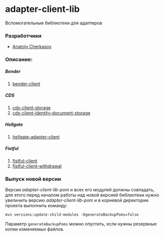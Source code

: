# adapter-client-lib

Вспомогательные библиотеки для адаптеров


### Разработчики

- [Anatoly Cherkasov](https://github.com/avcherkasov)


### Описание:


##### Bender

1. [bender-client](bender-client/README.md)


##### CDS

1. [cds-client-storage](cds-client-storage/README.md)
1. [cds-client-identity-document-storage](cds-client-identity-document-storage/README.md)


##### Hellgate

1. [hellgate-adapter-client](hellgate-adapter-client/README.md)


##### Fistful

1. [fistful-client](fistful-client/README.md)
1. [fistful-client-withdrawal](fistful-client-withdrawal/README.md)


### Выпуск новой версии

Версии _adapter-client-lib-pom_ и всех его модулей должны совпадать, для этого перед началом работы над новой версией библиотеки нужно увеличить версию _adapter-client-lib-pom_ и в корневой директории проекта выполнить команду:
```
mvn versions:update-child-modules -DgenerateBackupPoms=false
```

Параметр `generateBackupPoms` можно опустить, если нужны резервные копии изменяемых файлов.

